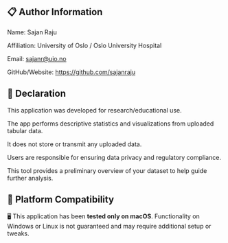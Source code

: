 ## 📋 Author Information
Name: Sajan Raju

Affiliation: University of Oslo / Oslo University Hospital

Email: sajanr@uio.no

GitHub/Website: https://github.com/sajanraju

## 📜 Declaration
This application was developed for research/educational use.

The app performs descriptive statistics and visualizations from uploaded tabular data.

It does not store or transmit any uploaded data.

Users are responsible for ensuring data privacy and regulatory compliance.

This tool provides a preliminary overview of your dataset to help guide further analysis.

## 🧪 Platform Compatibility
🖥️ This application has been **tested only on macOS**.
Functionality on Windows or Linux is not guaranteed and may require additional setup or tweaks.
